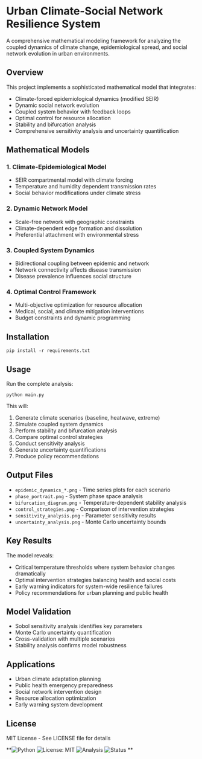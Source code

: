 # Urban Climate-Social Network Resilience System

A comprehensive mathematical modeling framework for analyzing the coupled dynamics of climate change, epidemiological spread, and social network evolution in urban environments.

## Overview

This project implements a sophisticated mathematical model that integrates:
- Climate-forced epidemiological dynamics (modified SEIR)
- Dynamic social network evolution
- Coupled system behavior with feedback loops
- Optimal control for resource allocation
- Stability and bifurcation analysis
- Comprehensive sensitivity analysis and uncertainty quantification

## Mathematical Models

### 1. Climate-Epidemiological Model
- SEIR compartmental model with climate forcing
- Temperature and humidity dependent transmission rates
- Social behavior modifications under climate stress

### 2. Dynamic Network Model
- Scale-free network with geographic constraints
- Climate-dependent edge formation and dissolution
- Preferential attachment with environmental stress

### 3. Coupled System Dynamics
- Bidirectional coupling between epidemic and network
- Network connectivity affects disease transmission
- Disease prevalence influences social structure

### 4. Optimal Control Framework
- Multi-objective optimization for resource allocation
- Medical, social, and climate mitigation interventions
- Budget constraints and dynamic programming

## Installation

```
pip install -r requirements.txt
```


## Usage

Run the complete analysis:
```
python main.py
```


This will:
1. Generate climate scenarios (baseline, heatwave, extreme)
2. Simulate coupled system dynamics
3. Perform stability and bifurcation analysis
4. Compare optimal control strategies
5. Conduct sensitivity analysis
6. Generate uncertainty quantifications
7. Produce policy recommendations

## Output Files

- `epidemic_dynamics_*.png` - Time series plots for each scenario
- `phase_portrait.png` - System phase space analysis
- `bifurcation_diagram.png` - Temperature-dependent stability analysis
- `control_strategies.png` - Comparison of intervention strategies
- `sensitivity_analysis.png` - Parameter sensitivity results
- `uncertainty_analysis.png` - Monte Carlo uncertainty bounds

## Key Results

The model reveals:
- Critical temperature thresholds where system behavior changes dramatically
- Optimal intervention strategies balancing health and social costs
- Early warning indicators for system-wide resilience failures
- Policy recommendations for urban planning and public health

## Model Validation

- Sobol sensitivity analysis identifies key parameters
- Monte Carlo uncertainty quantification
- Cross-validation with multiple scenarios
- Stability analysis confirms model robustness

## Applications

- Urban climate adaptation planning
- Public health emergency preparedness
- Social network intervention design
- Resource allocation optimization
- Early warning system development

## License

MIT License - See LICENSE file for details


**![Python](https://img.shields.io/badge/Python-3.9+-blue.svg)
![License: MIT](https://img.shields.io/badge/License-MIT-yellow.svg)
![Analysis](https://img.shields.io/badge/Analysis-Automated-green.svg)
![Status](https://img.shields.io/badge/Status-Active-brightgreen.svg)
**


